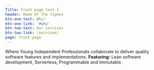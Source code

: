 ```yaml
---
Title: Front page text 1
header: Home Of The Yipees
btn-one-text: Why?
btn-one-link: '#why'
btn-two-text: Our services
btn-two-link: /services/
page: front-page
---
```


Where Young Independent Professionals collaborate to deliver quality software features and implementations.
**Featuring:** Lean software development, Serverless, Programmable and Immutable.
